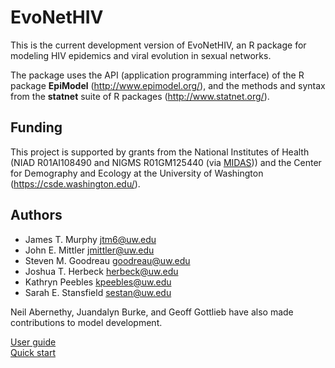 # EvoNetHIV  

This is the current development version of EvoNetHIV, an R package for modeling HIV epidemics and viral evolution in sexual networks. 

The package uses the API (application programming interface) of the R package **EpiModel** (http://www.epimodel.org/), and the methods and syntax from the **statnet** suite of R packages (http://www.statnet.org/).

## Funding  

This project is supported by grants from the National Institutes of Health (NIAD R01AI108490 and NIGMS R01GM125440 (via [MIDAS](https://www.nigms.nih.gov/Research/specificareas/MIDAS/Pages/default.aspx))) and the Center for Demography and Ecology at the University of Washington (https://csde.washington.edu/). 

## Authors  

* James T. Murphy <jtm6@uw.edu> 
* John E. Mittler <jmittler@uw.edu>
* Steven M. Goodreau <goodreau@uw.edu>
* Joshua T. Herbeck <herbeck@uw.edu>
* Kathryn Peebles <kpeebles@uw.edu>
* Sarah E. Stansfield <sestan@uw.edu>  

Neil Abernethy, Juandalyn Burke, and Geoff Gottlieb have also made contributions to model development.  

[User guide](https://github.com/EvoNetHIV/EvoNet/blob/master/documentation/EvoNetHIV%20User%20Guide.Rmd)  
[Quick start](https://github.com/EvoNetHIV/EvoNet/blob/master/documentation/Quick%20start.md)
